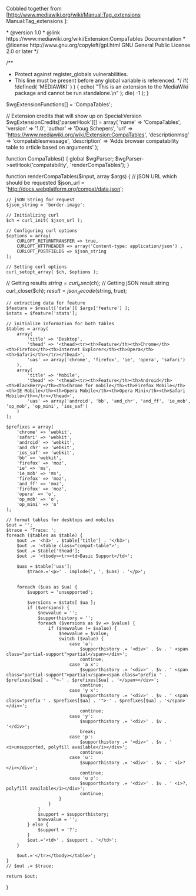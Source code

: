 Cobbled together from [http://www.mediawiki.org/wiki/Manual:Tag_extensions Manual:Tag_extensions ]:

<syntaxhighlight lang="php">
<?php
/**
 * CompaTables - this extension adds a browser compatability table to articles based on arguments
 *
 * To activate this extension, add the following into your LocalSettings.php file:
 * require_once('$IP/extensions/CompaTables/compatables.php');
 *
 * @ingroup Extensions
 * @author Doug Schepers <schepers@w3.org>
 * @version 1.0
 * @link https://www.mediawiki.org/wiki/Extension:CompaTables Documentation
 * @license http://www.gnu.org/copyleft/gpl.html GNU General Public License 2.0 or later
 */
 
/**
 * Protect against register_globals vulnerabilities.
 * This line must be present before any global variable is referenced.
 */
if( !defined( 'MEDIAWIKI' ) ) {
        echo( "This is an extension to the MediaWiki package and cannot be run standalone.\n" );
        die( -1 );
}
 
$wgExtensionFunctions[] = 'CompaTables';

// Extension credits that will show up on Special:Version    
$wgExtensionCredits['parserHook'][] = array(
        'name'           => 'CompaTables',
        'version'        => '1.0',
        'author'         => 'Doug Schepers', 
        'url'            => 'https://www.mediawiki.org/wiki/Extension:CompaTables',
        'descriptionmsg' => 'compatablesmessage',
        'description'    => 'Adds browser compatability table to article based on arguments'
);
 
 
function CompaTables() {
  global $wgParser;
  $wgParser->setHook('compatability', 'renderCompaTables');
}

function renderCompaTables($input, array $args) {
    // jSON URL which should be requested
    $json_url = 'http://docs.webplatform.org/compat/data.json';
     
    // jSON String for request
    $json_string = 'border-image';
     
    // Initializing curl
    $ch = curl_init( $json_url );
     
    // Configuring curl options
    $options = array(
        CURLOPT_RETURNTRANSFER => true,
        CURLOPT_HTTPHEADER => array('Content-type: application/json') ,
        CURLOPT_POSTFIELDS => $json_string
    );

    // Setting curl options
    curl_setopt_array( $ch, $options );
     
   // Getting results
    $string =  curl_exec($ch); // Getting jSON result string
    curl_close($ch);
    $result = json_decode($string, true);


    // extracting data for feature
    $feature = $result['data'][ $args['feature'] ];
    $stats = $feature['stats'];

    // initialize information for both tables
    $tables = array( 
        array(
            'title' => 'Desktop',
            'thead' => '<thead><tr><th>Feature</th><th>Chrome</th><th>Firefox</th><th>Internet Explorer</th><th>Opera</th><th>Safari</th></tr></thead>',
            'uas' => array('chrome', 'firefox', 'ie', 'opera', 'safari')
        ),
        array(
            'title' => 'Mobile',
            'thead' => '<thead><tr><th>Feature</th><th>Android</th><th>BlackBerry</th><th>Chrome for mobile</th><th>Firefox Mobile</th><th>IE Mobile</th><th>Opera Mobile</th><th>Opera Mini</th><th>Safari Mobile</th></tr></thead>',
            'uas' => array('android', 'bb', 'and_chr', 'and_ff', 'ie_mob', 'op_mob', 'op_mini', 'ios_saf')
        )
    );

    $prefixes = array(
        'chrome' => 'webkit',
        'safari' => 'webkit',
        'android' => 'webkit',
        'and_chr' => 'webkit',
        'ios_saf' => 'webkit',
        'bb' => 'webkit',
        'firefox' => 'moz',
        'ie' => 'ms',
        'ie_mob' => 'ms',
        'firefox' => 'moz',
        'and_ff' => 'moz',
        'firefox' => 'moz',
        'opera' => 'o',
        'op_mob' => 'o',
        'op_mini' => 'o'
    );

    // format tables for desktops and mobiles
    $out = '';
    $trace = 'Trace: ';
    foreach ($tables as $table) {
        $out .= '<h3>' . $table['title'] . '</h3>';
        $out .= '<table class="compat-table">';
        $out .= $table['thead'];
        $out .= '<tbody><tr><td>Basic Support</td>';

        $uas = $table['uas'];
            $trace.='<p>' . implode(', ', $uas) . '</p>';


        foreach ($uas as $ua) {
            $support = 'unsupported';

            $versions = $stats[ $ua ];
            if ($versions) {
                $newvalue = '';
                $supporthistory = '';
                foreach ($versions as $v => $value) {
                    if ($newvalue != $value) {
                        $newvalue = $value;
                        switch ($value) {
                            case 'a':
                                $supporthistory .= '<div>' . $v . ' <span class="partial-support">partial</span></div>';
                                continue; 
                            case 'a x':
                                $supporthistory .= '<div>' . $v . ' <span class="partial-support">partial</span><span class="prefix ' . $prefixes[$ua] . '">-' . $prefixes[$ua] . '</span></div>';
                                continue; 
                            case 'y x':
                                $supporthistory .= '<div>' . $v . ' <span class="prefix ' . $prefixes[$ua] . '">-' . $prefixes[$ua] . '</span></div>';
                                continue; 
                            case 'y':
                                $supporthistory .= '<div>' . $v . '</div>';
                                break;
                            case 'p':
                                $supporthistory .= '<div>' . $v . ' <i>unsupported, polyfill available</i></div>';
                                continue; 
                            case 'u':
                                $supporthistory .= '<div>' . $v . ' <i>?</i></div>';
                                continue; 
                            case 'u p':
                                $supporthistory .= '<div>' . $v . ' <i>?, polyfill available</i></div>';
                                continue; 
                        }
                    }
                }
                $support = $supporthistory;
                $newvalue = '';
            } else {
                $support = '?';
            }
            $out.='<td>' . $support . '</td>';
        }

        $out.='</tr></tbody></table>';
    }
    // $out .= $trace;

    return $out;
}            
</syntaxhighlight>